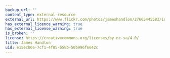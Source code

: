 ```yaml
---
backup_url: ''
content_type: external-resource
external_url: https://www.flickr.com/photos/jameshandlon/27665445583/in/photostream/
has_external_licence_warning: true
has_external_license_warning: true
is_broken: ''
license: https://creativecommons.org/licenses/by-nc-sa/4.0/
title: James Handlon
uid: e15ecb66-7cf1-4f85-b58b-50b996f6642c
---
```

